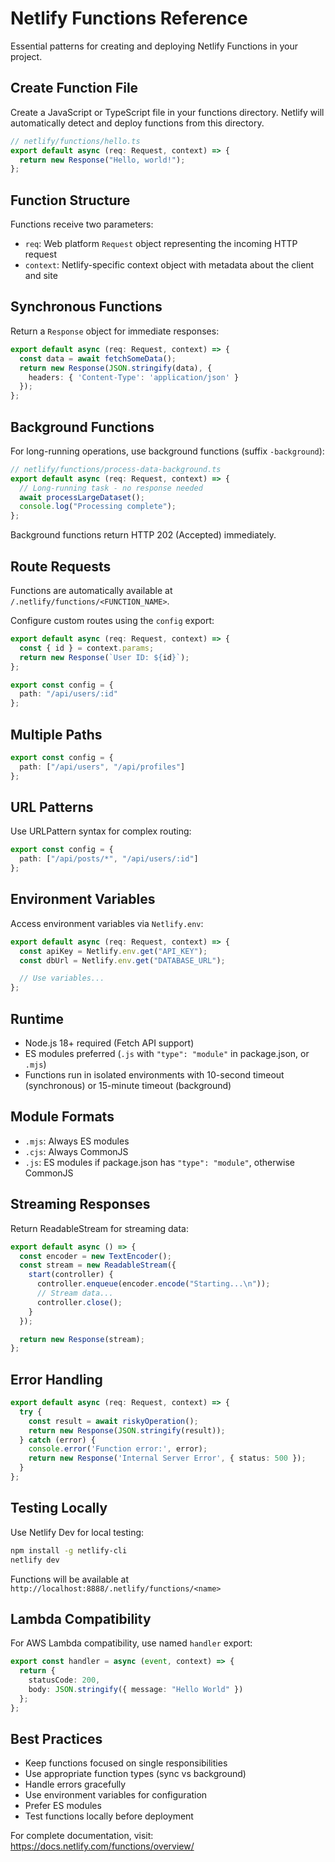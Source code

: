 # Netlify Functions Reference

Essential patterns for creating and deploying Netlify Functions in your project.

## Create Function File

Create a JavaScript or TypeScript file in your functions directory. Netlify will automatically detect and deploy functions from this directory.

```typescript
// netlify/functions/hello.ts
export default async (req: Request, context) => {
  return new Response("Hello, world!");
};
```

## Function Structure

Functions receive two parameters:

- `req`: Web platform `Request` object representing the incoming HTTP request
- `context`: Netlify-specific context object with metadata about the client and site

## Synchronous Functions

Return a `Response` object for immediate responses:

```typescript
export default async (req: Request, context) => {
  const data = await fetchSomeData();
  return new Response(JSON.stringify(data), {
    headers: { 'Content-Type': 'application/json' }
  });
};
```

## Background Functions

For long-running operations, use background functions (suffix `-background`):

```typescript
// netlify/functions/process-data-background.ts
export default async (req: Request, context) => {
  // Long-running task - no response needed
  await processLargeDataset();
  console.log("Processing complete");
};
```

Background functions return HTTP 202 (Accepted) immediately.

## Route Requests

Functions are automatically available at `/.netlify/functions/<FUNCTION_NAME>`.

Configure custom routes using the `config` export:

```typescript
export default async (req: Request, context) => {
  const { id } = context.params;
  return new Response(`User ID: ${id}`);
};

export const config = {
  path: "/api/users/:id"
};
```

## Multiple Paths

```typescript
export const config = {
  path: ["/api/users", "/api/profiles"]
};
```

## URL Patterns

Use URLPattern syntax for complex routing:

```typescript
export const config = {
  path: ["/api/posts/*", "/api/users/:id"]
};
```

## Environment Variables

Access environment variables via `Netlify.env`:

```typescript
export default async (req: Request, context) => {
  const apiKey = Netlify.env.get("API_KEY");
  const dbUrl = Netlify.env.get("DATABASE_URL");

  // Use variables...
};
```

## Runtime

- Node.js 18+ required (Fetch API support)
- ES modules preferred (`.js` with `"type": "module"` in package.json, or `.mjs`)
- Functions run in isolated environments with 10-second timeout (synchronous) or 15-minute timeout (background)

## Module Formats

- `.mjs`: Always ES modules
- `.cjs`: Always CommonJS
- `.js`: ES modules if package.json has `"type": "module"`, otherwise CommonJS

## Streaming Responses

Return ReadableStream for streaming data:

```typescript
export default async () => {
  const encoder = new TextEncoder();
  const stream = new ReadableStream({
    start(controller) {
      controller.enqueue(encoder.encode("Starting...\n"));
      // Stream data...
      controller.close();
    }
  });

  return new Response(stream);
};
```

## Error Handling

```typescript
export default async (req: Request, context) => {
  try {
    const result = await riskyOperation();
    return new Response(JSON.stringify(result));
  } catch (error) {
    console.error('Function error:', error);
    return new Response('Internal Server Error', { status: 500 });
  }
};
```

## Testing Locally

Use Netlify Dev for local testing:

```bash
npm install -g netlify-cli
netlify dev
```

Functions will be available at `http://localhost:8888/.netlify/functions/<name>`

## Lambda Compatibility

For AWS Lambda compatibility, use named `handler` export:

```typescript
export const handler = async (event, context) => {
  return {
    statusCode: 200,
    body: JSON.stringify({ message: "Hello World" })
  };
};
```

## Best Practices

- Keep functions focused on single responsibilities
- Use appropriate function types (sync vs background)
- Handle errors gracefully
- Use environment variables for configuration
- Prefer ES modules
- Test functions locally before deployment

For complete documentation, visit: <https://docs.netlify.com/functions/overview/>
